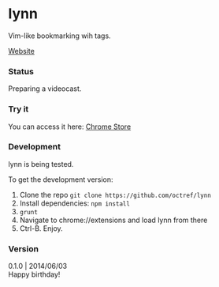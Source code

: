 lynn
===

Vim-like bookmarking wih tags.

[Website](https://octref.github.io/lynn/)

### Status
Preparing a videocast.  

### Try it
You can access it here: [Chrome Store](https://chrome.google.com/webstore/detail/lynn/addhcckhdjeddcehoelbklmanbpadggk)

### Development
lynn is being tested.

To get the development version:

1. Clone the repo `git clone https://github.com/octref/lynn`   
2. Install dependencies: `npm install`
3. `grunt`
4. Navigate to chrome://extensions and load lynn from there  
5. Ctrl-B. Enjoy.


### Version
0.1.0 | 2014/06/03  
Happy birthday!
